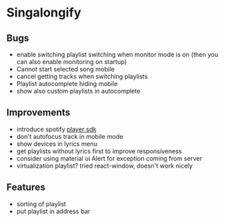 ﻿# Singalongify

## Bugs

- enable switching playlist switching when monitor mode is on (then you can also enable monitoring on startup)
- Cannot start selected song mobile
- cancel getting tracks when switching playlists
- Playlist autocomplete hiding mobile
- show also custom playlists in autocomplete

## Improvements

- introduce spotify [player sdk](https://developer.spotify.com/documentation/web-playback-sdk/quick-start/)
- don't autofocus track in mobile mode
- show devices in lyrics menu
- get playlists without lyrics first to improve responsiveness
- consider using material ui Alert for exception coming from server
- virtualization playlist? tried react-window, doesn't work nicely

## Features

- sorting of playlist
- put playlist in address bar

